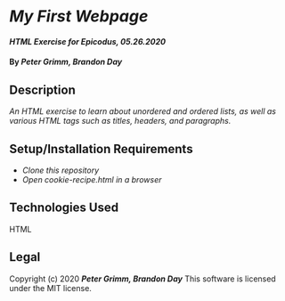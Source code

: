 # _My First Webpage_

#### _HTML Exercise for Epicodus, 05.26.2020_

#### By _**Peter Grimm, Brandon Day**_

## Description

_An HTML exercise to learn about unordered and ordered lists, as well as various HTML tags such as titles, headers, and paragraphs._

## Setup/Installation Requirements

* _Clone this repository_
* _Open cookie-recipe.html in a browser_

## Technologies Used

HTML

## Legal

Copyright (c) 2020 **_Peter Grimm, Brandon Day_**
This software is licensed under the MIT license.